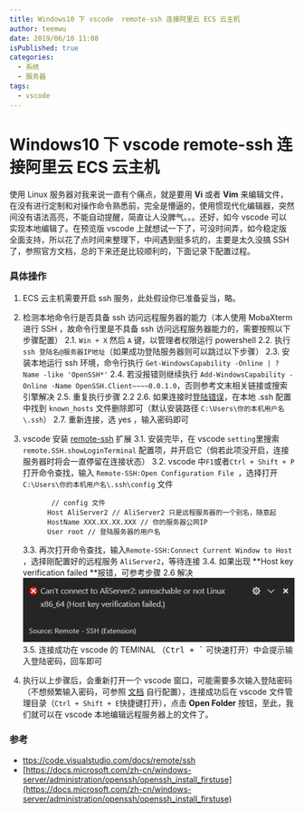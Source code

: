 ```yaml
---
title: Windows10 下 vscode  remote-ssh 连接阿里云 ECS 云主机
author: teemwu
date: 2019/06/10 11:08
isPublished: true
categories:
  - 系统
  - 服务器
tags:
  - vscode
---
```


# Windows10 下 vscode  remote-ssh 连接阿里云 ECS 云主机

使用 Linux 服务器对我来说一直有个痛点，就是要用 **Vi** 或者 **Vim** 来编辑文件，在没有进行定制和对操作命令熟悉前，完全是懵逼的，使用惯现代化编辑器，突然间没有语法高亮，不能自动提醒，简直让人没脾气。。。还好，如今 vscode 可以实现本地编辑了。在预览版 vscode 上就想试一下了，可没时间弄，如今稳定版全面支持，所以花了点时间来整理下，中间遇到挺多坑的，主要是太久没搞 SSH 了，参照官方文档，总的下来还是比较顺利的，下面记录下配置过程。

### 具体操作

1. ECS 云主机需要开启 ssh 服务，此处假设你已准备妥当，略。
2. 检测本地命令行是否具备 ssh 访问远程服务器的能力（本人使用 MobaXterm 进行 SSH ，故命令行里是不具备 ssh 访问远程服务器能力的，需要按照以下步骤配置）
    2.1. ` Win + X ` 然后 ` A ` 键，以管理者权限运行 powershell 
    2.2. 执行 ` ssh 登陆名@服务器IP地址 `（如果成功登陆服务器则可以跳过以下步骤）
    2.3. 安装本地运行 ssh 环境，命令行执行 ` Get-WindowsCapability -Online | ? Name -like 'OpenSSH*' `
    2.4. 若没报错则继续执行 ` Add-WindowsCapability -Online -Name OpenSSH.Client~~~~0.0.1.0 `，否则参考文末相关链接或搜索引擎解决
    2.5. 重复执行步骤 2.2
    2.6. 如果连接时[登陆错误](https://help.aliyun.com/knowledge_detail/41471.html)，在本地 .ssh 配置中找到 ` known_hosts ` 文件删除即可（默认安装路径 ` C:\Users\你的本机用户名\.ssh `）
    2.7. 重新连接，选 yes ，输入密码即可
3. vscode 安装 [remote-ssh](https://marketplace.visualstudio.com/items?itemName=ms-vscode-remote.remote-ssh) 扩展
    3.1. 安装完毕，在 vscode ` setting `里搜索 ` remote.SSH.showLoginTerminal ` 配置项，并开启它（倘若此项没开启，连接服务器时将会一直停留在连接状态）
    3.2. vscode 中` F1 `或者` Ctrl + Shift + P ` 打开命令查找，输入 `Remote-SSH:Open Configuration File `，选择打开 ` C:\Users\你的本机用户名\.ssh\config ` 文件

              // config 文件
             Host AliServer2 // AliServer2 只是远程服务器的一个别名，随意起
             HostName XXX.XX.XX.XXX // 你的服务器公网IP
             User root // 登陆服务器的用户名

    3.3. 再次打开命令查找，输入` Remote-SSH:Connect Current Window to Host ` ，选择刚配置好的远程服务 ` AliServer2 `，等待连接
    3.4. 如果出现 **Host key verification failed **报错，可参考步骤 2.6 解决 ![](/public/imgs/2019/06/10/2019061011080.png) 
    3.5. 连接成功在 vscode 的 TEMINAL （<kbd>Ctrl + `</kbd> 可快速打开）中会提示输入登陆密码，回车即可
4. 执行以上步骤后，会重新打开一个 vscode 窗口，可能需要多次输入登陆密码（不想频繁输入密码，可参照 [文档](https://code.visualstudio.com/docs/remote/troubleshooting#_enabling-alternate-ssh-authentication-methods) 自行配置），连接成功后在 vscode 文件管理目录（` Ctrl + Shift + E `快捷键打开），点击 **Open Folder** 按钮，至此，我们就可以在 vscode 本地编辑远程服务器上的文件了。


### 参考

- [ttps://code.visualstudio.com/docs/remote/ssh](https://code.visualstudio.com/docs/remote/ssh)
- [https://docs.microsoft.com/zh-cn/windows-server/administration/openssh/openssh_install_firstuse](https://docs.microsoft.com/zh-cn/windows-server/administration/openssh/openssh_install_firstuse)